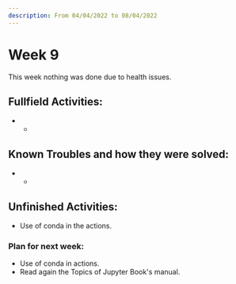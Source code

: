 ```yaml
---
description: From 04/04/2022 to 08/04/2022
---
```


# Week 9

This week nothing was done due to health issues.

## Fullfield Activities:

* -

## Known Troubles and how they were solved:

* -

## Unfinished Activities:

* Use of conda in the actions.

### Plan for next week:

* Use of conda in actions.
* Read again the Topics of Jupyter Book's manual.
<script src="https://utteranc.es/client.js"
        repo="PhantomAurelia/activitiesbook-jb"
        issue-term="pathname"
        theme="github-light"
        crossorigin="anonymous"
        async>
</script>